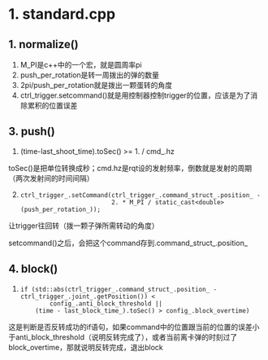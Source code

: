 # 1. standard.cpp

## 1. normalize()

1. M_PI是c++中的一个宏，就是圆周率pi
2. push_per_rotation是转一周拨出的弹的数量
3. 2pi/push_per_rotation就是拨出一颗蛋转的角度
4. ctrl_trigger.setcommand()就是用控制器控制trigger的位置，应该是为了消除累积的位置误差

## 3. push()

1. (time-last_shoot_time).toSec() >= 1. / cmd_.hz

toSec()是把单位转换成秒；cmd.hz是rqt设的发射频率，倒数就是发射的周期（两次发射间的时间间隔）

2. ```
   ctrl_trigger_.setCommand(ctrl_trigger_.command_struct_.position_ -
                            2. * M_PI / static_cast<double>(push_per_rotation_));
   ```

让trigger往回转（拨一颗子弹所需转动的角度）

setcommand()之后，会把这个command存到.command_struct_.position_

## 4. block()

1. ```
   if (std::abs(ctrl_trigger_.command_struct_.position_ - ctrl_trigger_.joint_.getPosition()) <
           config_.anti_block_threshold ||
       (time - last_block_time_).toSec() > config_.block_overtime)
   ```

这是判断是否反转成功的if语句，如果command中的位置跟当前的位置的误差小于anti_block_threshold（说明反转完成了），或者当前离卡弹的时刻过了block_overtime，那就说明反转完成，退出block